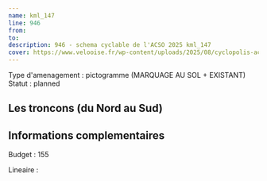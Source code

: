```yaml
---
name: kml_147 
line: 946
from: 
to:  
description: 946 - schema cyclable de l'ACSO 2025 kml_147 
cover: https://www.velooise.fr/wp-content/uploads/2025/08/cyclopolis-acso-946.jpg
---
```

Type d'amenagement : pictogramme (MARQUAGE AU SOL + EXISTANT)
Statut : planned
## Les troncons (du Nord au Sud)

## Informations complementaires

Budget  : 155 

Lineaire :

